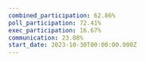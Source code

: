 ```yaml
---
combined_participation: 62.86%
poll_participation: 72.41%
exec_participation: 16.67%
communication: 23.08%
start_date: 2023-10-30T00:00:00.000Z
---
```

